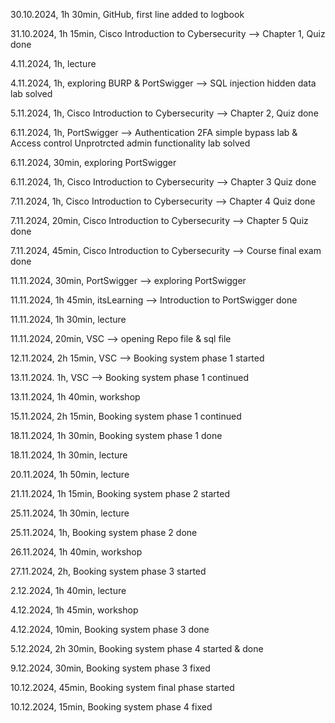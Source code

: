 30.10.2024, 1h 30min, GitHub, first line added to logbook

31.10.2024, 1h 15min, Cisco Introduction to Cybersecurity --> Chapter 1, Quiz done

4.11.2024, 1h, lecture

4.11.2024, 1h, exploring BURP & PortSwigger --> SQL injection hidden data lab solved

5.11.2024, 1h, Cisco Introduction to Cybersecurity --> Chapter 2, Quiz done

6.11.2024, 1h, PortSwigger --> Authentication 2FA simple bypass lab & Access control Unprotrcted admin functionality lab solved

6.11.2024, 30min, exploring PortSwigger

6.11.2024, 1h, Cisco Introduction to Cybersecurity --> Chapter 3 Quiz done

7.11.2024, 1h, Cisco Introduction to Cybersecurity --> Chapter 4 Quiz done

7.11.2024, 20min, Cisco Introduction to Cybersecurity --> Chapter 5 Quiz done

7.11.2024, 45min, Cisco Introduction to Cybersecurity --> Course final exam done

11.11.2024, 30min, PortSwigger --> exploring PortSwigger

11.11.2024, 1h 45min, itsLearning --> Introduction to PortSwigger done

11.11.2024, 1h 30min, lecture

11.11.2024, 20min, VSC --> opening Repo file & sql file

12.11.2024, 2h 15min, VSC --> Booking system phase 1 started

13.11.2024. 1h, VSC --> Booking system phase 1 continued

13.11.2024, 1h 40min, workshop

15.11.2024, 2h 15min, Booking system phase 1 continued

18.11.2024, 1h 30min, Booking system phase 1 done

18.11.2024, 1h 30min, lecture

20.11.2024, 1h 50min, lecture

21.11.2024, 1h 15min, Booking system phase 2 started

25.11.2024, 1h 30min, lecture

25.11.2024, 1h, Booking system phase 2 done

26.11.2024, 1h 40min, workshop

27.11.2024, 2h, Booking system phase 3 started

2.12.2024, 1h 40min, lecture

4.12.2024, 1h 45min, workshop

4.12.2024, 10min, Booking system phase 3 done

5.12.2024, 2h 30min, Booking system phase 4 started & done

9.12.2024, 30min, Booking system phase 3 fixed

10.12.2024, 45min, Booking system final phase started

10.12.2024, 15min, Booking system phase 4 fixed
